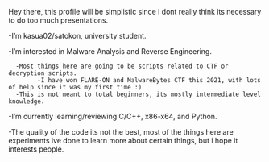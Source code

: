 Hey there, this profile will be simplistic since i dont really think its necessary to do too much presentations.

-I’m kasua02/satokon, university student.

-I’m interested in Malware Analysis and Reverse Engineering. 
      
      -Most things here are going to be scripts related to CTF or decryption scripts.
            -I have won FLARE-ON and MalwareBytes CTF this 2021, with lots of help since it was my first time :)
      -This is not meant to total beginners, its mostly intermediate level knowledge.

-I’m currently learning/reviewing C/C++, x86-x64, and Python. 

-The quality of the code its not the best, most of the things here are experiments ive done to learn 
more about certain things, but i hope it interests people.

<!---
NtQuerySystemInformation/NtQuerySystemInformation is a ✨ special ✨ repository because its `README.md` (this file) appears on your GitHub profile.
You can click the Preview link to take a look at your changes.
--->

